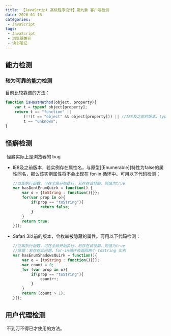 ```yaml
---
title: 【JavaScript 高级程序设计】第九章 客户端检测
date: 2020-01-16
categories:
 - JavaScript
tags:
 - JavaScript
 - 浏览器兼容
 - 读书笔记
---
```


## 能力检测

### 较为可靠的能力检测

目前比较靠谱的方法：

```javascript
function isHostMethod(object, property){
    var t = typeof object[property];
    return t == "function" ||
        (!!(t == "object" && object[property])) || //IE8及之前的版本，typeof函数类型返回object
        t == "unknown";
}
```

## 怪癖检测

​		怪癖实际上是浏览器的 bug

- IE8及之前版本，若实例存在属性名，与原型[[Enumerable]]特性为false的属性同名，那么该实例属性将不会出现在 for-in 循环中。可用以下代码检测：

    ```javascript
    //立即执行函数，可在全局开始执行，若存在该怪癖，则值为true
    var hasDontEnumQuirk = function() {
        var o = {toString : function(){}};
        for(var prop in o){
            if(prop == "toString"){
                return false;
            }
        }
        return true;
    }();
    ```

- Safari 3以前的版本，会枚举被隐藏的属性。可用以下代码检测：

    ```javascript
    //立即执行函数，可在全局开始执行，若存在该怪癖，则值为true
    //原理：若存在此问题，for-in循环会返回两个 toString 实例
    var hasEnumShadowsQuirk = function(){
        var o = {toString : function(){}};
        var count = 0;
        for (var prop in o){
            if(prop == "toString"){
                count++;
            }
        }
        return (count > 1);
    }();
    ```

## 用户代理检测

​		不到万不得已才使用的方法。

